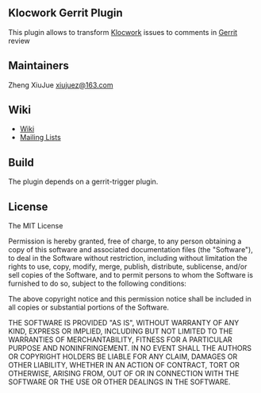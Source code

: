 ## Klocwork Gerrit Plugin
This plugin allows to transform [Klocwork](http://www.klocwork.com/) issues to comments in [Gerrit](http://code.google.com/p/gerrit/) review

## Maintainers

Zheng XiuJue
xiujuez@163.com


## Wiki
* [Wiki](https://wiki.jenkins-ci.org/display/JENKINS/Klocwork+Gerrit)
* [Mailing Lists](http://jenkins-ci.org/content/mailing-lists)

## Build
The plugin depends on a gerrit-trigger plugin.


## License
The MIT License


Permission is hereby granted, free of charge, to any person obtaining a copy
of this software and associated documentation files (the "Software"), to deal
in the Software without restriction, including without limitation the rights
to use, copy, modify, merge, publish, distribute, sublicense, and/or sell
copies of the Software, and to permit persons to whom the Software is
furnished to do so, subject to the following conditions:

The above copyright notice and this permission notice shall be included in
all copies or substantial portions of the Software.

THE SOFTWARE IS PROVIDED "AS IS", WITHOUT WARRANTY OF ANY KIND, EXPRESS OR
IMPLIED, INCLUDING BUT NOT LIMITED TO THE WARRANTIES OF MERCHANTABILITY,
FITNESS FOR A PARTICULAR PURPOSE AND NONINFRINGEMENT. IN NO EVENT SHALL THE
AUTHORS OR COPYRIGHT HOLDERS BE LIABLE FOR ANY CLAIM, DAMAGES OR OTHER
LIABILITY, WHETHER IN AN ACTION OF CONTRACT, TORT OR OTHERWISE, ARISING FROM,
OUT OF OR IN CONNECTION WITH THE SOFTWARE OR THE USE OR OTHER DEALINGS IN
THE SOFTWARE.